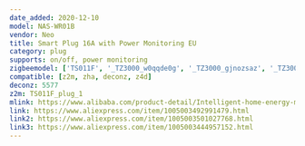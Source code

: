 ```yaml
---
date_added: 2020-12-10
model: NAS-WR01B
vendor: Neo
title: Smart Plug 16A with Power Monitoring EU
category: plug
supports: on/off, power monitoring
zigbeemodel: ['TS011F', '_TZ3000_w0qqde0g', '_TZ3000_gjnozsaz', '_TZ3000_zloso4jk']
compatible: [z2m, zha, deconz, z4d]
deconz: 5577
z2m: TS011F_plug_1
mlink: https://www.alibaba.com/product-detail/Intelligent-home-energy-monitoring-220V-16A_60536374711.html
link: https://www.aliexpress.com/item/1005003492991479.html
link2: https://www.aliexpress.com/item/1005003501027768.html
link3: https://www.aliexpress.com/item/1005003444957152.html
---
```

